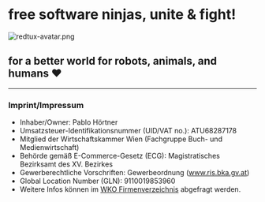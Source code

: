 # free software ninjas, unite & fight!
![redtux-avatar.png](https://avatars.githubusercontent.com/u/1064565)

## for a better world for robots, animals, and humans :heart:

***
### Imprint/Impressum
* Inhaber/Owner: Pablo Hörtner
* Umsatzsteuer-Identifikationsnummer (UID/VAT no.): ATU68287178
* Mitglied der Wirtschaftskammer Wien (Fachgruppe Buch- und Medienwirtschaft)
* Behörde gemäß E-Commerce-Gesetz (ECG): Magistratisches Bezirksamt des XV. Bezirkes
* Gewerberechtliche Vorschriften: Gewerbeordnung (www.ris.bka.gv.at)
* Global Location Number (GLN): 9110019853960
* Weitere Infos können im [WKO Firmenverzeichnis](https://firmen.wko.at/Web/Ergebnis.aspx?StandortID=0&Suchbegriff=Pablo+H%C3%B6rtner) abgefragt werden.
